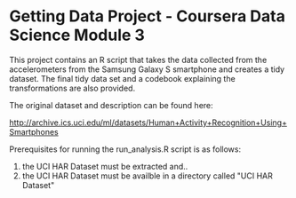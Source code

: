 # Getting Data Project - Coursera Data Science Module 3

This project contains an R script that takes the data collected from the accelerometers from the Samsung Galaxy S smartphone and creates a tidy dataset. The final tidy data set and a codebook explaining the transformations are also provided.

The original dataset and description can be found here:

http://archive.ics.uci.edu/ml/datasets/Human+Activity+Recognition+Using+Smartphones

Prerequisites for running the run_analysis.R script is as follows:

1. the UCI HAR Dataset must be extracted and..
2. the UCI HAR Dataset must be availble in a directory called "UCI HAR Dataset"






